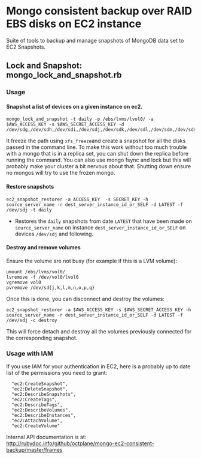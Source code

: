 # Mongo consistent backup over RAID EBS disks on EC2 instance

Suite of tools to backup and manage snapshots of MongoDB data set to EC2 Snapshots.

## Lock and Snapshot: mongo_lock_and_snapshot.rb

### Usage

#### Snapshot a list of devices on a given instance on ec2.

```shell
mongo_lock_and_snapshot -t daily -p /ebs/lvms/lvol0/ -a $AWS_ACCESS_KEY -s $AWS_SECRET_ACCESS_KEY -d /dev/sdg,/dev/sdh,/dev/sdi,/dev/sdj,/dev/sdk,/dev/sdl,/dev/sdm,/dev/sdn
```

It freeze the path using ```xfs_freeze```and create a snapshot for all the disks passed in the command line. To make this work without too much trouble with a mongo that is in a replica set, you can shut down the replica before running the command. You can also use mongo fsync and lock but this will probably make your cluster a bit nervous about that. Shutting down ensure no mongos will try to use the frozen mongo.

#### Restore snapshots 

```shell
ec2_snapshot_restorer -a ACCESS_KEY  -s SECRET_KEY -h source_server_name -r dest_server_instance_id_or_SELF -d LATEST -f /dev/sdj -t daily
```

* Restores the ```daily``` snapshots from date ```LATEST``` that have been made on ```source_server_name``` on instance ```dest_server_instance_id_or_SELF``` on devices ```/dev/sdj``` and following.

#### Destroy and remove volumes

Ensure the volume are not busy (for example if this is a LVM volume):

```shell
umount /ebs/lvms/vol0/
lvremove -f /dev/vol0/lvol0
vgremove vol0
pvremove /dev/sd{j,k,l,m,n,o,p,q}
```

Once this is done, you can disconnect and destroy the volumes:

```shell
ec2_snapshot_restorer -a $AWS_ACCESS_KEY -s $AWS_SECRET_ACCESS_KEY -h source_server_name -r dest_server_instance_id_or_SELF -d LATEST -f /dev/sdj -c destroy
```

This will force detach and destroy all the volumes previously connected for the corresponding snapshot.

### Usage with IAM

If you use IAM for your authentication in EC2, here is a probably up to date list of the permissions you need to grant:

```
  "ec2:CreateSnapshot",
  "ec2:DeleteSnapshot",
  "ec2:DescribeSnapshots",
  "ec2:CreateTags",
  "ec2:DescribeTags",
  "ec2:DescribeVolumes",
  "ec2:DescribeInstances",
  "ec2:AttachVolume",
  "ec2:CreateVolume"
```
Internal API documentation is at: http://rubydoc.info/github/octplane/mongo-ec2-consistent-backup/master/frames

